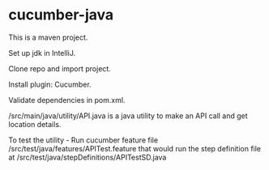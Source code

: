 # cucumber-java
This is a maven project.

Set up jdk in IntelliJ.

Clone repo and import project.

Install plugin: Cucumber.

Validate dependencies in pom.xml.

/src/main/java/utility/API.java is a java utility to make an API call and get location details.

To test the utility - Run cucumber feature file /src/test/java/features/APITest.feature that would run the step definition file at /src/test/java/stepDefinitions/APITestSD.java
